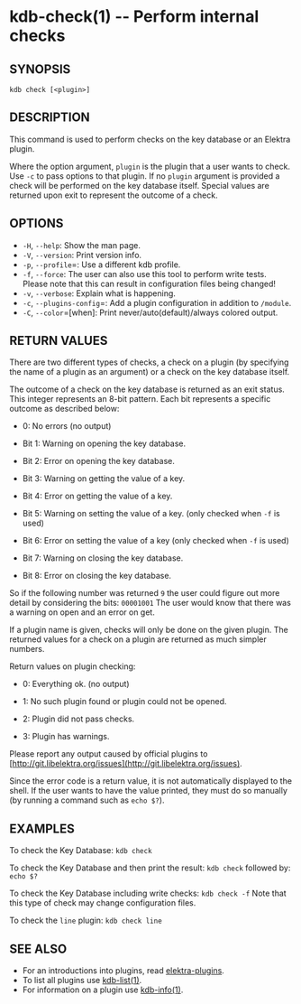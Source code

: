 kdb-check(1) -- Perform internal checks
=======================================

## SYNOPSIS

`kdb check [<plugin>]`

## DESCRIPTION

This command is used to perform checks on the key database or an Elektra plugin.

Where the option argument, `plugin` is the plugin that a user wants to check.
Use `-c` to pass options to that plugin.
If no `plugin` argument is provided a check will be performed on the key database itself.
Special values are returned upon exit to represent the outcome of a check.

## OPTIONS

- `-H`, `--help`:
  Show the man page.
- `-V`, `--version`:
  Print version info.
- `-p`, `--profile`=<profile>:
  Use a different kdb profile.
- `-f`, `--force`:
   The user can also use this tool to perform write tests. Please note that this can result in configuration files being changed!
- `-v`, `--verbose`:
  Explain what is happening.
- `-c`, `--plugins-config`=<pluginconfig>:
  Add a plugin configuration in addition to `/module`.
- `-C`, `--color`=[when]:
  Print never/auto(default)/always colored output.


## RETURN VALUES

There are two different types of checks, a check on a plugin (by specifying the name of a plugin as an argument) or a check on the key database itself.

The outcome of a check on the key database is returned as an exit status.
This integer represents an 8-bit pattern.
Each bit represents a specific outcome as described below:

 * 0:
   No errors (no output)

 * Bit 1:
   Warning on opening the key database.

 * Bit 2:
   Error on opening the key database.

 * Bit 3:
   Warning on getting the value of a key.

 * Bit 4:
   Error on getting the value of a key.

 * Bit 5:
   Warning on setting the value of a key. (only checked when `-f` is used)

 * Bit 6:
   Error on setting the value of a key (only checked when `-f` is used)

 * Bit 7:
   Warning on closing the key database.

 * Bit 8:
   Error on closing the key database.

So if the following number was returned `9` the user could figure out more detail by considering the bits: `00001001`
The user would know that there was a warning on open and an error on get.

If a plugin name is given, checks will only be done on the given plugin.
The returned values for a check on a plugin are returned as much simpler numbers.

Return values on plugin checking:

 * 0:
   Everything ok. (no output)

 * 1:
   No such plugin found or plugin could not be opened.

 * 2:
   Plugin did not pass checks.

 * 3:
   Plugin has warnings.

Please report any output caused by official plugins to [http://git.libelektra.org/issues](http://git.libelektra.org/issues).

Since the error code is a return value, it is not automatically displayed to the shell.
If the user wants to have the value printed, they must do so manually (by running a command such as `echo $?`).


## EXAMPLES

To check the Key Database:
`kdb check`

To check the Key Database and then print the result:
`kdb check`
followed by:
`echo $?`

To check the Key Database including write checks:
`kdb check -f`
Note that this type of check may change configuration files.

To check the `line` plugin:
`kdb check line`

## SEE ALSO

- For an introductions into plugins, read [elektra-plugins](/src/plugins).
- To list all plugins use [kdb-list(1)](kdb-list.md).
- For information on a plugin use [kdb-info(1)](kdb-info.md).
